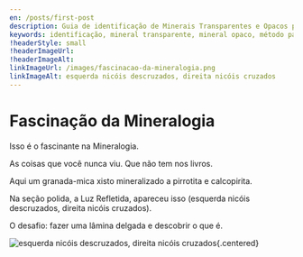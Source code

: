 ```yaml
---
en: /posts/first-post
description: Guia de identificação de Minerais Transparentes e Opacos pelo Método passo a passo
keywords: identificação, mineral transparente, mineral opaco, método passo a passo
!headerStyle: small
!headerImageUrl:
!headerImageAlt:
linkImageUrl: /images/fascinacao-da-mineralogia.png
linkImageAlt: esquerda nicóis descruzados, direita nicóis cruzados
---
```


# Fascinação da Mineralogia

Isso é o fascinante na Mineralogia.

As coisas que você nunca viu. Que não tem nos livros.

Aqui um granada-mica xisto mineralizado a pirrotita e calcopirita.

Na seção polida, a Luz Refletida, apareceu isso (esquerda nicóis descruzados, direita nicóis cruzados).

O desafio: fazer uma lâmina delgada e descobrir o que é.

![esquerda nicóis descruzados, direita nicóis cruzados](/images/fascinacao-da-mineralogia.png){.centered}
